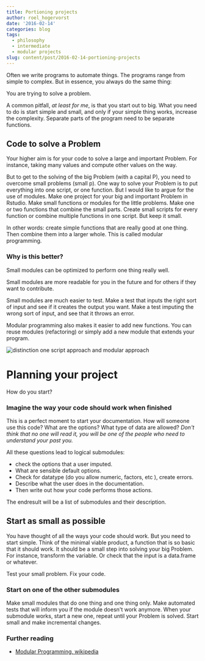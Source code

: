 ```yaml
---
title: Portioning projects
author: roel_hogervorst
date: '2016-02-14'
categories: blog
tags:
  - philosophy
  - intermediate
  - modular projects
slug: content/post/2016-02-14-portioning-projects
---
```


Often we write programs to automate things. The programs range from simple to complex. But in essence, you always do the same thing:

You are trying to solve a problem.

A common pitfall, *at least for me*, is that you start out to big. What you need to do is start simple and small, and only if your simple thing works, increase the complexity. Separate parts of the program need to be separate functions. 

## Code to solve a Problem

Your higher aim is for your code to  solve a large and important Problem. For instance, taking many values and compute other values on the way.

But to get to the solving of the big Problem (with a capital P), you need to overcome small problems (small p). One way to solve your Problem is to put everything into one script,  or one function. But I would like to argue for the use of modules. Make one project for your big and important Problem in Rstudio. Make small functions or modules for the little problems. Make one or two functions that combine the small parts. Create small scripts for every function or combine multiple functions in one script. But keep it small.

In other words: create simple functions that are really good at one thing. Then combine them into a larger whole.
This is called modular programming.

### Why is this better?

Small modules can be optimized to perform one thing really well.

Small modules are more readable for you in the future and for others if they want to contribute.

Small modules are much easier to test. Make a test that inputs the right sort of input and see if it creates the output you want. Make a test imputing the wrong sort of input, and see that it throws an error.

Modular programming also makes it easier to add new functions. You can reuse modules (refactoring) or simply add a new module that extends your program. 

![distinction one script approach and modular approach](/img/project_philosophy.png)

# Planning your project

How do you start?

### Imagine the way your code should work when finished

This is a perfect moment to start your documentation. How will someone use this code? What are the options? What type of data are allowed? *Don't think that no one will read it, you will be one of the people who need to understand your past you.*

All these questions lead to logical submodules:

- check the options that a user imputed.
- What are sensible default options.
- Check for datatype (do you allow numeric, factors, etc ), create errors.
- Describe what the user does in the documentation. 
- Then write out how your code performs those actions.

The endresult will be a list of submodules and their description. 

## Start as small as possible

You have thought of all the ways your code should work. But you need to start simple. Think of the minimal viable product, a function that is so basic that it should work. It should be a small step into solving your big Problem. For instance, transform the variable. Or check that the input is a data.frame or whatever.

Test your small problem. Fix your code.

### Start on one of the other submodules

Make small modules that do one thing and one thing only. Make automated tests that will inform you if the module doesn't work anymore.  When your submodule works, start a new one, repeat until your Problem is solved.
Start small and make incremental changes.

### Further reading
* [Modular Programming, wikipedia](https://en.wikipedia.org/wiki/Modular_programming)
